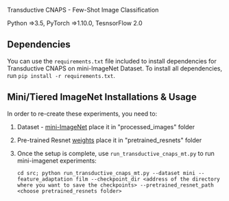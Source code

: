 Transductive CNAPS - Few-Shot Image Classification 

Python =>3.5, PyTorch =>1.10.0, TesnsorFlow 2.0


## Dependencies
You can use the ```requirements.txt``` file included to install dependencies for Transductive CNAPS on mini-ImageNet Dataset. To install all dependencies, run ```pip install -r requirements.txt```. 


## Mini/Tiered ImageNet Installations & Usage
In order to re-create these experiments, you need to:
1. Dataset - [mini-ImageNet](https://drive.google.com/file/d/1zh7HoZZgEjvobsuRWbrO3UvVEuaUPkXn/view?usp=sharing) place it in "processed_images" folder
2. Pre-trained Resnet [weights](https://drive.google.com/file/d/1LBXORVnGzXJLXPLeLE_6lpLedTAUzzJy/view?usp=sharing) place it in "pretrained_resnets" folder

2. Once the setup is complete, use ```run_transductive_cnaps_mt.py``` to run mini-imagenet experiments:
    
    ```cd src; python run_transductive_cnaps_mt.py --dataset mini --feature_adaptation film --checkpoint_dir <address of the directory where you want to save the checkpoints> --pretrained_resnet_path <choose pretrained_resnets folder>```



